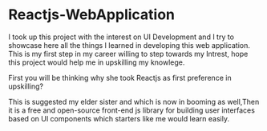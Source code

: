 # Reactjs-WebApplication
I took up this project with the interest on UI Development and I try to showcase here all the things I learned in developing this web application. 
This is my first step in my career willing to step towards my Intrest, hope this project would help me in upskilling my knowlege.

First you will be thinking why she took Reactjs as first preference in upskilling?

This is suggested my elder sister and which is now in booming as well,Then it is a free and open-source front-end js library for building user interfaces based on UI components which starters like me would learn easily.
